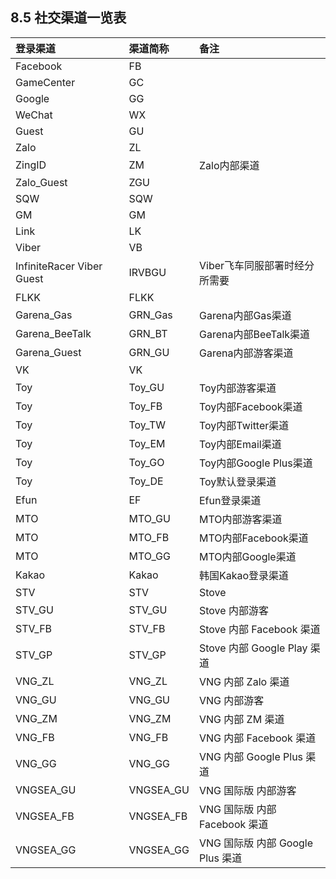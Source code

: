 ## 8.5 社交渠道一览表

| **登录渠道** | **渠道简称** | **备注** |
| :--- | :--- | :--- |
| Facebook | FB |  |
| GameCenter | GC |  |
| Google | GG |  |
| WeChat | WX |  |
| Guest | GU |  |
| Zalo | ZL |  |
| ZingID | ZM | Zalo内部渠道 |
| Zalo\_Guest | ZGU |  |
| SQW | SQW |  |
| GM | GM |  |
| Link | LK |  |
| Viber | VB |  |
| InfiniteRacer Viber Guest | IRVBGU | Viber飞车同服部署时经分所需要 |
| FLKK | FLKK |  |
| Garena\_Gas | GRN\_Gas | Garena内部Gas渠道 |
| Garena\_BeeTalk | GRN\_BT | Garena内部BeeTalk渠道 |
| Garena\_Guest | GRN\_GU | Garena内部游客渠道 |
| VK | VK |  |
| Toy | Toy\_GU | Toy内部游客渠道 |
| Toy | Toy\_FB | Toy内部Facebook渠道 |
| Toy | Toy\_TW | Toy内部Twitter渠道 |
| Toy | Toy\_EM | Toy内部Email渠道 |
| Toy | Toy\_GO | Toy内部Google Plus渠道 |
| Toy | Toy\_DE | Toy默认登录渠道 |
| Efun | EF | Efun登录渠道 |
| MTO | MTO\_GU | MTO内部游客渠道 |
| MTO | MTO\_FB | MTO内部Facebook渠道 |
| MTO | MTO\_GG | MTO内部Google渠道 |
| Kakao | Kakao | 韩国Kakao登录渠道 |
| STV | STV | Stove |
| STV_GU | STV_GU | Stove 内部游客 |
| STV_FB | STV_FB | Stove 内部 Facebook 渠道 |
| STV_GP | STV_GP | Stove 内部 Google Play 渠道 |
| VNG_ZL | VNG_ZL | VNG 内部 Zalo 渠道 |
| VNG_GU | VNG_GU | VNG 内部游客 |
| VNG_ZM | VNG_ZM | VNG 内部 ZM 渠道 |
| VNG_FB | VNG_FB | VNG 内部 Facebook 渠道 |
| VNG_GG | VNG_GG | VNG 内部 Google Plus 渠道 |
| VNGSEA_GU | VNGSEA_GU | VNG 国际版 内部游客 |
| VNGSEA_FB | VNGSEA_FB | VNG 国际版 内部 Facebook 渠道 |
| VNGSEA_GG | VNGSEA_GG | VNG 国际版 内部 Google Plus 渠道 |
